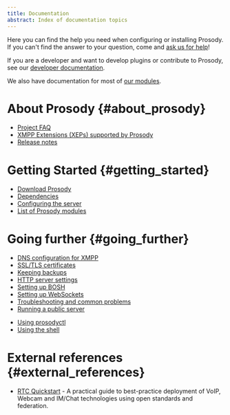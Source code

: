 ```yaml
---
title: Documentation
abstract: Index of documentation topics
---
```


Here you can find the help you need when configuring or installing
Prosody. If you can't find the answer to your question, come and [ask us
for help](/discuss)!

If you are a developer and want to develop plugins or contribute to
Prosody, see our [developer documentation](/doc/developers).

We also have documentation for most of [our modules](/doc/modules).

# About Prosody {#about_prosody}

-   [Project FAQ](/doc/faq)
-   [XMPP Extensions (XEPs) supported by Prosody](/doc/xeplist)
-   [Release notes](/doc/release)

# Getting Started {#getting_started}

-   [Download Prosody](/download/start)
-   [Dependencies](/doc/depends)
-   [Configuring the server](/doc/configure)
-   [List of Prosody modules](/doc/modules)

# Going further {#going_further}

-   [DNS configuration for XMPP](/doc/dns)
-   [SSL/TLS certificates](/doc/certificates)
-   [Keeping backups](/doc/backups)
-   [HTTP server settings](/doc/http)
-   [Setting up BOSH](/doc/setting_up_bosh)
-   [Setting up WebSockets](/doc/websocket)
-   [Troubleshooting and common problems](/doc/troubleshooting)
-   [Running a public server](/doc/public_servers)

<!-- -->

-   [Using prosodyctl](/doc/prosodyctl)
-   [Using the shell](/doc/console)

# External references {#external_references}

-   [RTC Quickstart](https://rtcquickstart.org/) - A practical guide to
    best-practice deployment of VoIP, Webcam and IM/Chat technologies
    using open standards and federation.
